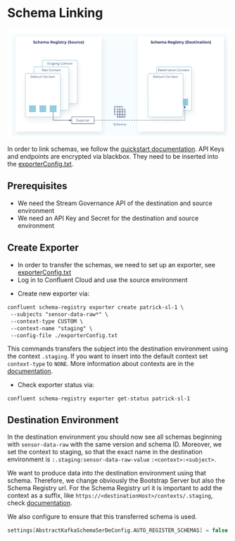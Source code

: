 # Schema Linking

![](SchemaLinking.png)

In order to link schemas, we follow the [quickstart documentation](https://docs.confluent.io/cloud/current/sr/schema-linking.html).
API Keys and endpoints are encrypted via blackbox. They need to be inserted into the [exporterConfig.txt](./exporterConfig.txt).

## Prerequisites
* We need the Stream Governance API of the destination and source environment
* We need an API Key and Secret for the destination and source environment

## Create Exporter

* In order to transfer the schemas, we need to set up an exporter, see [exporterConfig.txt](./exporterConfig.txt)
* Log in to Confluent Cloud and use the source environment
+ Create new exporter via:
```shell
confluent schema-registry exporter create patrick-sl-1 \
 --subjects "sensor-data-raw*" \
 --context-type CUSTOM \
 --context-name "staging" \
 --config-file ./exporterConfig.txt
```
This commands transfers the subject into the destination environment using 
the context `.staging`.
If you want to insert into the default context set `context-type` to `NONE`.
More information about contexts are in the [documentation](https://docs.confluent.io/cloud/current/sr/schema-linking.html#schema-contexts).


* Check exporter status via:
```shell
confluent schema-registry exporter get-status patrick-sl-1
```

## Destination Environment
In the destination environment you should now see all schemas beginning with `sensor-data-raw`
with the same version and schema ID.
Moreover, we set the context to staging, so that the exact name in the destination environment is
`:.staging:sensor-data-raw-value` `:<context>:<subject>`.

We want to produce data into the destination environment using that schema.
Therefore, we change obviously the Bootstrap Server but also the Schema Registry url.
For the Schema Registry url it is important to add the context as a suffix, like
`https://<destinationHost>/contexts/.staging`, check [documentation](https://docs.confluent.io/platform/current/schema-registry/schema-linking-cp.html#specifying-a-context-name-for-clients).

We also configure to ensure that this transferred schema is used.
```kotlin
settings[AbstractKafkaSchemaSerDeConfig.AUTO_REGISTER_SCHEMAS] = false
```